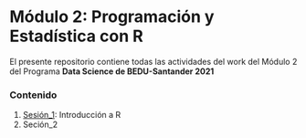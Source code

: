 # Módulo 2: Programación y Estadística con R
El presente repositorio contiene todas las actividades del work del Módulo 2 del Programa **Data Science de BEDU-Santander 2021**

### Contenido
1. [Sesión_1](https://github.com/LIZZETHGOMEZ/BEDU-Santander-2021/tree/main/Programaci%C3%B3n%20y%20Estad%C3%ADstica%20con%20R/sesion_1): Introducción a R
2. Seción_2
